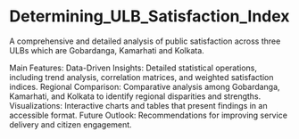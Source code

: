 # Determining_ULB_Satisfaction_Index

A comprehensive and detailed analysis of public satisfaction across three ULBs which are Gobardanga, Kamarhati and Kolkata.

Main Features:
Data-Driven Insights: Detailed statistical operations, including trend analysis, correlation matrices, and weighted satisfaction indices.
Regional Comparison: Comparative analysis among Gobardanga, Kamarhati, and Kolkata to identify regional disparities and strengths.
Visualizations: Interactive charts and tables that present findings in an accessible format.
Future Outlook: Recommendations for improving service delivery and citizen engagement.
